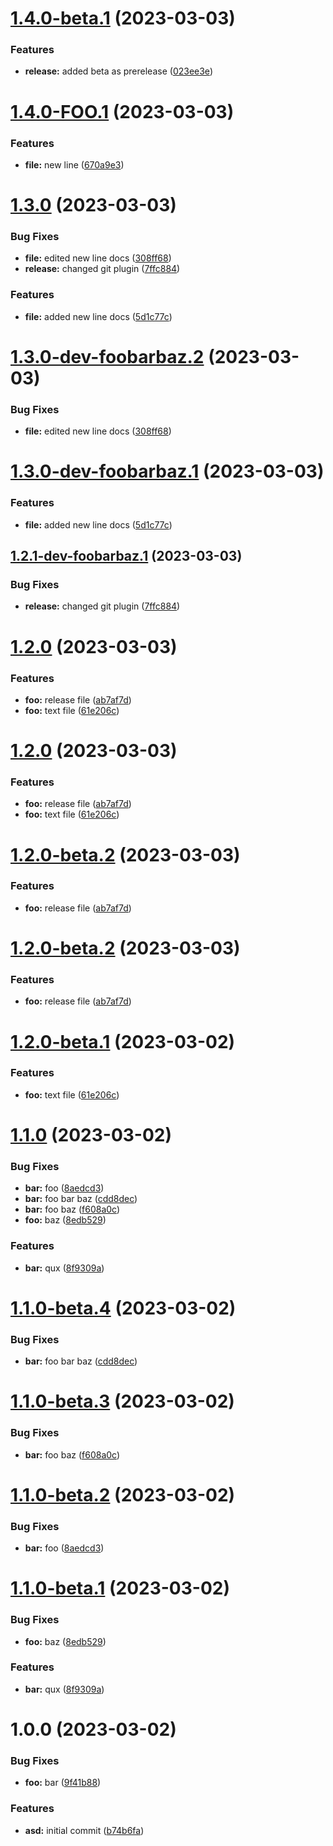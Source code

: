 # [1.4.0-beta.1](https://github.com/kijewskimateusz/semantic/compare/v1.4.0-FOO.1...v1.4.0-beta.1) (2023-03-03)


### Features

* **release:** added beta as prerelease ([023ee3e](https://github.com/kijewskimateusz/semantic/commit/023ee3e917007905691212b2572852e902cd08f3))

# [1.4.0-FOO.1](https://github.com/kijewskimateusz/semantic/compare/v1.3.0...v1.4.0-FOO.1) (2023-03-03)


### Features

* **file:** new line ([670a9e3](https://github.com/kijewskimateusz/semantic/commit/670a9e31b36e0f2d1839d133c2fb9ff2caeb5a57))

# [1.3.0](https://github.com/kijewskimateusz/semantic/compare/v1.2.0...v1.3.0) (2023-03-03)


### Bug Fixes

* **file:** edited new line docs ([308ff68](https://github.com/kijewskimateusz/semantic/commit/308ff680640024fa754938b16a61745838ef60ce))
* **release:** changed git plugin ([7ffc884](https://github.com/kijewskimateusz/semantic/commit/7ffc884638591ab70a9d01c98782ffc8c57d0638))


### Features

* **file:** added new line docs ([5d1c77c](https://github.com/kijewskimateusz/semantic/commit/5d1c77c9d9ba681c1678e4a6a5d8773a7447c01b))

# [1.3.0-dev-foobarbaz.2](https://github.com/kijewskimateusz/semantic/compare/v1.3.0-dev-foobarbaz.1...v1.3.0-dev-foobarbaz.2) (2023-03-03)


### Bug Fixes

* **file:** edited new line docs ([308ff68](https://github.com/kijewskimateusz/semantic/commit/308ff680640024fa754938b16a61745838ef60ce))

# [1.3.0-dev-foobarbaz.1](https://github.com/kijewskimateusz/semantic/compare/v1.2.1-dev-foobarbaz.1...v1.3.0-dev-foobarbaz.1) (2023-03-03)


### Features

* **file:** added new line docs ([5d1c77c](https://github.com/kijewskimateusz/semantic/commit/5d1c77c9d9ba681c1678e4a6a5d8773a7447c01b))

## [1.2.1-dev-foobarbaz.1](https://github.com/kijewskimateusz/semantic/compare/v1.2.0...v1.2.1-dev-foobarbaz.1) (2023-03-03)


### Bug Fixes

* **release:** changed git plugin ([7ffc884](https://github.com/kijewskimateusz/semantic/commit/7ffc884638591ab70a9d01c98782ffc8c57d0638))

# [1.2.0](https://github.com/kijewskimateusz/semantic/compare/v1.1.0...v1.2.0) (2023-03-03)


### Features

* **foo:** release file ([ab7af7d](https://github.com/kijewskimateusz/semantic/commit/ab7af7d8c3b8d7794bdaed479cf87eb26c283f90))
* **foo:** text file ([61e206c](https://github.com/kijewskimateusz/semantic/commit/61e206c0e42049fb36a52b288116aa5f0e7b608e))

# [1.2.0](https://github.com/kijewskimateusz/semantic/compare/v1.1.0...v1.2.0) (2023-03-03)


### Features

* **foo:** release file ([ab7af7d](https://github.com/kijewskimateusz/semantic/commit/ab7af7d8c3b8d7794bdaed479cf87eb26c283f90))
* **foo:** text file ([61e206c](https://github.com/kijewskimateusz/semantic/commit/61e206c0e42049fb36a52b288116aa5f0e7b608e))

# [1.2.0-beta.2](https://github.com/kijewskimateusz/semantic/compare/v1.2.0-beta.1...v1.2.0-beta.2) (2023-03-03)


### Features

* **foo:** release file ([ab7af7d](https://github.com/kijewskimateusz/semantic/commit/ab7af7d8c3b8d7794bdaed479cf87eb26c283f90))

# [1.2.0-beta.2](https://github.com/kijewskimateusz/semantic/compare/v1.2.0-beta.1...v1.2.0-beta.2) (2023-03-03)


### Features

* **foo:** release file ([ab7af7d](https://github.com/kijewskimateusz/semantic/commit/ab7af7d8c3b8d7794bdaed479cf87eb26c283f90))

# [1.2.0-beta.1](https://github.com/kijewskimateusz/semantic/compare/v1.1.0...v1.2.0-beta.1) (2023-03-02)


### Features

* **foo:** text file ([61e206c](https://github.com/kijewskimateusz/semantic/commit/61e206c0e42049fb36a52b288116aa5f0e7b608e))

# [1.1.0](https://github.com/kijewskimateusz/semantic/compare/v1.0.0...v1.1.0) (2023-03-02)


### Bug Fixes

* **bar:** foo ([8aedcd3](https://github.com/kijewskimateusz/semantic/commit/8aedcd39d3e18b3d0eae808c45068e93230cf4ad))
* **bar:** foo bar baz ([cdd8dec](https://github.com/kijewskimateusz/semantic/commit/cdd8decd67d20def74dcf3f1eeecf0493dc67390))
* **bar:** foo baz ([f608a0c](https://github.com/kijewskimateusz/semantic/commit/f608a0cf630389f2a9eb9e4eefec81ddee1eb8f4))
* **foo:** baz ([8edb529](https://github.com/kijewskimateusz/semantic/commit/8edb5299fe27632a5703f20d15919f3f152e57cb))


### Features

* **bar:** qux ([8f9309a](https://github.com/kijewskimateusz/semantic/commit/8f9309a6cf5ba81d6349e62e096696852279e6eb))

# [1.1.0-beta.4](https://github.com/kijewskimateusz/semantic/compare/v1.1.0-beta.3...v1.1.0-beta.4) (2023-03-02)


### Bug Fixes

* **bar:** foo bar baz ([cdd8dec](https://github.com/kijewskimateusz/semantic/commit/cdd8decd67d20def74dcf3f1eeecf0493dc67390))

# [1.1.0-beta.3](https://github.com/kijewskimateusz/semantic/compare/v1.1.0-beta.2...v1.1.0-beta.3) (2023-03-02)


### Bug Fixes

* **bar:** foo baz ([f608a0c](https://github.com/kijewskimateusz/semantic/commit/f608a0cf630389f2a9eb9e4eefec81ddee1eb8f4))

# [1.1.0-beta.2](https://github.com/kijewskimateusz/semantic/compare/v1.1.0-beta.1...v1.1.0-beta.2) (2023-03-02)


### Bug Fixes

* **bar:** foo ([8aedcd3](https://github.com/kijewskimateusz/semantic/commit/8aedcd39d3e18b3d0eae808c45068e93230cf4ad))

# [1.1.0-beta.1](https://github.com/kijewskimateusz/semantic/compare/v1.0.0...v1.1.0-beta.1) (2023-03-02)


### Bug Fixes

* **foo:** baz ([8edb529](https://github.com/kijewskimateusz/semantic/commit/8edb5299fe27632a5703f20d15919f3f152e57cb))


### Features

* **bar:** qux ([8f9309a](https://github.com/kijewskimateusz/semantic/commit/8f9309a6cf5ba81d6349e62e096696852279e6eb))

# 1.0.0 (2023-03-02)


### Bug Fixes

* **foo:** bar ([9f41b88](https://github.com/kijewskimateusz/semantic/commit/9f41b8850afa85c545d20f206b5c100a4fbc1fe1))


### Features

* **asd:** initial commit ([b74b6fa](https://github.com/kijewskimateusz/semantic/commit/b74b6fa388575f06af5069b96df4d43bd31ce575))
